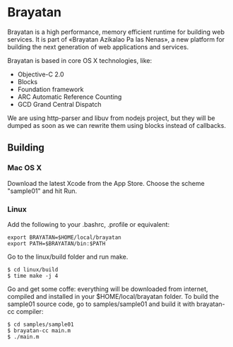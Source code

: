 Brayatan
========

Brayatan is a high performance, memory efficient runtime for building web services. It is part of
«Brayatan Azikalao Pa las Nenas», a new platform for building the next generation of web applications and services.

Brayatan is based in core OS X technologies, like:
* Objective-C 2.0
* Blocks
* Foundation framework
* ARC Automatic Reference Counting
* GCD Grand Central Dispatch

We are using http-parser and libuv from nodejs project, but they will be dumped as soon as we can rewrite them using blocks instead of callbacks.



Building
--------

### Mac OS X


Download the latest Xcode from the App Store. Choose the scheme "sample01" and hit Run.


### Linux

Add the following to your .bashrc, .profile or equivalent:

    export BRAYATAN=$HOME/local/brayatan
    export PATH=$BRAYATAN/bin:$PATH

Go to the linux/build folder and run make.

    $ cd linux/build
    $ time make -j 4

Go and get some coffe: everything will be downloaded from internet, compiled and installed in your $HOME/local/brayatan folder. To build the sample01 source code, go to samples/sample01 and build it with brayatan-cc compiler:

    $ cd samples/sample01
    $ brayatan-cc main.m
    $ ./main.m
